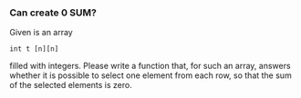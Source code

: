 ### Can create 0 SUM?

Given is an array

```text
int t [n][n] 
```

filled with integers. Please write a function that, for such an array, answers whether it is possible to select one
element from each row, so that the sum of the selected elements is zero.